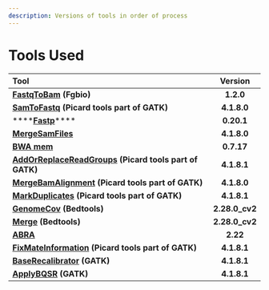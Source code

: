 ```yaml
---
description: Versions of tools in order of process
---
```


# Tools Used

| Tool | Version |
| :--- | :---: |
| [**FastqToBam**](https://github.com/msk-access/cwl-commandlinetools/tree/develop/fgbio_fastq_to_bam_1.2.0) **\(Fgbio\)** | **1.2.0** |
| [**SamToFastq**](https://github.com/msk-access/cwl-commandlinetools/tree/develop/gatk_sam_to_fastq_4.1.8.0) **\(Picard tools part of GATK\)** | **4.1.8.0** |
| \*\*\*\*[**Fastp**](https://github.com/msk-access/cwl-commandlinetools/tree/develop/fastp_0.20.1)\*\*\*\* | **0.20.1** |
| [**MergeSamFiles**](https://github.com/msk-access/cwl-commandlinetools/tree/develop/gatk_merge_sam_files_4.1.8.0) | **4.1.8.0** |
| [**BWA mem**](https://github.com/msk-access/cwl-commandlinetools/tree/develop/bwa_mem_0.7.17) | **0.7.17** |
| [**AddOrReplaceReadGroups**](https://github.com/msk-access/cwl-commandlinetools/tree/develop/picard_add_or_replace_read_groups_4.1.8.1) **\(Picard tools part of GATK\)** | **4.1.8.1** |
| [**MergeBamAlignment**](https://github.com/msk-access/cwl-commandlinetools/tree/develop/gatk_merge_bam_alignment_4.1.8.0) **\(Picard tools part of GATK\)** | **4.1.8.0** |
| [**MarkDuplicates**](https://github.com/msk-access/cwl-commandlinetools/tree/develop/picard_mark_duplicates_4.1.8.1) **\(Picard tools part of GATK\)** | **4.1.8.1** |
| [**GenomeCov**](https://github.com/msk-access/cwl-commandlinetools/tree/master/bedtools_genomecov_v2.28.0_cv2) **\(Bedtools\)** | **2.28.0\_cv2** |
| [**Merge**](https://github.com/msk-access/cwl-commandlinetools/tree/master/bedtools_merge_v2.28.0_cv2) **\(Bedtools\)** | **2.28.0\_cv2** |
| [**ABRA**](https://github.com/msk-access/cwl-commandlinetools/tree/develop/abra2_2.22) | **2.22** |
| [**FixMateInformation**](https://github.com/msk-access/cwl-commandlinetools/tree/develop/picard_fix_mate_information_4.1.8.1) **\(Picard tools part of GATK\)** | **4.1.8.1** |
| [**BaseRecalibrator**](https://github.com/msk-access/cwl-commandlinetools/tree/develop/gatk_base_recalibrator_4.1.8.1) **\(GATK\)** | **4.1.8.1** |
| [**ApplyBQSR**](https://github.com/msk-access/cwl-commandlinetools/tree/develop/gatk_apply_bqsr_4.1.8.1) **\(GATK\)** | **4.1.8.1** |

